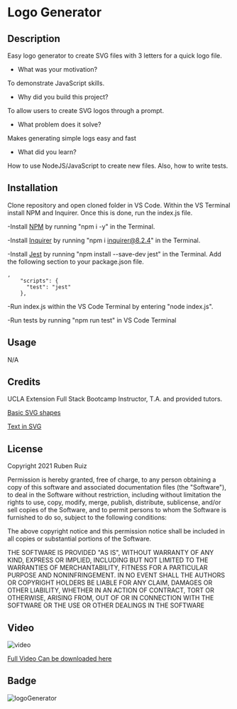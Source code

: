 # Logo Generator

## Description

Easy logo generator to create SVG files with 3 letters for a quick logo file. 

- What was your motivation?

To demonstrate JavaScript skills. 

- Why did you build this project? 

To allow users to create SVG logos through a prompt.

- What problem does it solve?

Makes generating simple logs easy and fast

- What did you learn?

How to use NodeJS/JavaScript to create new files. Also, how to write tests. 

## Installation


Clone repository and open cloned folder in VS Code. Within the VS Terminal install NPM and Inquirer. Once this is done, run the index.js file. 

-Install [NPM](https://docs.npmjs.com/cli/v6/commands/npm-install) by running "npm i -y" in the Terminal.

-Install [Inquirer](https://www.npmjs.com/package/inquirer/v/8.2.4) by running "npm i inquirer@8.2.4" in the Terminal.

-Install [Jest](https://jestjs.io/docs/getting-started) by running "npm install --save-dev jest" in the Terminal.
Add the following section to your package.json file.
```
,
    "scripts": {
      "test": "jest"
    },
```

-Run index.js within the VS Code Terminal by entering "node index.js".

-Run tests by running "npm run test" in VS Code Terminal


## Usage

N/A

## Credits

UCLA Extension Full Stack Bootcamp Instructor, T.A. and provided tutors.

[Basic SVG shapes](https://developer.mozilla.org/en-US/docs/Web/SVG/Tutorial/Basic_Shapes)

[Text in SVG](https://developer.mozilla.org/en-US/docs/Web/SVG/Tutorial/Texts)

## License

Copyright 2021 Ruben Ruiz 

Permission is hereby granted, free of charge, to any person obtaining a copy of this software and associated documentation files (the "Software"), to deal in the Software without restriction, including without limitation the rights to use, copy, modify, merge, publish, distribute, sublicense, and/or sell copies of the Software, and to permit persons to whom the Software is furnished to do so, subject to the following conditions:  

The above copyright notice and this permission notice shall be included in all copies or substantial portions of the Software. 

THE SOFTWARE IS PROVIDED "AS IS", WITHOUT WARRANTY OF ANY KIND, EXPRESS OR IMPLIED, INCLUDING BUT NOT LIMITED TO THE WARRANTIES OF MERCHANTABILITY, FITNESS FOR A PARTICULAR PURPOSE AND NONINFRINGEMENT. IN NO EVENT SHALL THE AUTHORS OR COPYRIGHT HOLDERS BE LIABLE FOR ANY CLAIM, DAMAGES OR OTHER LIABILITY, WHETHER IN AN ACTION OF CONTRACT, TORT OR OTHERWISE, ARISING FROM, OUT OF OR IN CONNECTION WITH THE SOFTWARE OR THE USE OR OTHER DEALINGS IN THE SOFTWARE

## Video

![video](/imgs/logogeneratorgiffile.gif)

[Full Video Can be downloaded here](/imgs/logogenerator.mp4)

## Badge

![logoGenerator](https://img.shields.io/badge/logo-Generator-blue)
